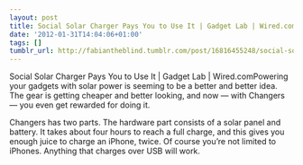 ```yaml
---
layout: post
title: Social Solar Charger Pays You to Use It | Gadget Lab | Wired.com
date: '2012-01-31T14:04:06+01:00'
tags: []
tumblr_url: http://fabiantheblind.tumblr.com/post/16816455248/social-solar-charger-pays-you-to-use-it-gadget-lab
---
```

Social Solar Charger Pays You to Use It | Gadget Lab | Wired.comPowering your gadgets with solar power is seeming to be a better and better idea. The gear is getting cheaper and better looking, and now — with Changers — you even get rewarded for doing it.

Changers has two parts. The hardware part consists of a solar panel and battery. It takes about four hours to reach a full charge, and this gives you enough juice to charge an iPhone, twice. Of course you’re not limited to iPhones. Anything that charges over USB will work.
